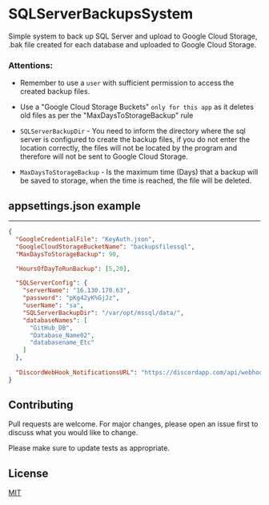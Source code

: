 # SQLServerBackupsSystem
Simple system to back up SQL Server and upload to Google Cloud Storage, .bak file created for each database and uploaded to Google Cloud Storage.


### Attentions:

* Remember to use a `user` with sufficient permission to access the created backup files.

* Use a "Google Cloud Storage Buckets" `only for this app` as it deletes old files as per the "MaxDaysToStorageBackup" rule

* `SQLServerBackupDir` - You need to inform the directory where the sql server is configured to create the backup files, if you do not enter the location correctly, the files will not be located by the program and therefore will not be sent to Google Cloud Storage.

* `MaxDaysToStorageBackup` - Is the maximum time (Days) that a backup will be saved to storage, when the time is reached, the file will be deleted.

## appsettings.json example
----

```json
{
  "GoogleCredentialFile": "KeyAuth.json",
  "GoogleCloudStorageBucketName": "backupsfilessql",
  "MaxDaysToStorageBackup": 90,

  "HoursOfDayToRunBackup": [5,20],

  "SQLServerConfig": {
    "serverName": "16.130.170.63",
    "password": "pKg42yK%GjJz",
    "userName": "sa",
    "SQLServerBackupDir": "/var/opt/mssql/data/",
    "databaseNames": [
      "GitHub_DB",
      "Database_Name02",
      "databasename_Etc"
    ]
  },
  
  "DiscordWebHook_NotificationsURL": "https://discordapp.com/api/webhooks/XXXXXXXXXX"
}
```


## Contributing
Pull requests are welcome. For major changes, please open an issue first to discuss what you would like to change.

Please make sure to update tests as appropriate.

## License
[MIT](https://choosealicense.com/licenses/mit/)
